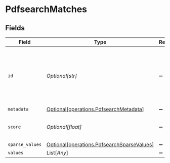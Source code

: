 # PdfsearchMatches


## Fields

| Field                                                                                          | Type                                                                                           | Required                                                                                       | Description                                                                                    |
| ---------------------------------------------------------------------------------------------- | ---------------------------------------------------------------------------------------------- | ---------------------------------------------------------------------------------------------- | ---------------------------------------------------------------------------------------------- |
| `id`                                                                                           | *Optional[str]*                                                                                | :heavy_minus_sign:                                                                             | User's unique id with timestamp the data was inserted to long term memory.                     |
| `metadata`                                                                                     | [Optional[operations.PdfsearchMetadata]](../../models/operations/pdfsearchmetadata.md)         | :heavy_minus_sign:                                                                             | N/A                                                                                            |
| `score`                                                                                        | *Optional[float]*                                                                              | :heavy_minus_sign:                                                                             | How close was the results to your query                                                        |
| `sparse_values`                                                                                | [Optional[operations.PdfsearchSparseValues]](../../models/operations/pdfsearchsparsevalues.md) | :heavy_minus_sign:                                                                             | N/A                                                                                            |
| `values`                                                                                       | List[*Any*]                                                                                    | :heavy_minus_sign:                                                                             | N/A                                                                                            |